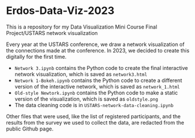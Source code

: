 # Erdos-Data-Viz-2023
This is a repository for my Data Visualization Mini Course Final Project/USTARS network visualization

Every year at the USTARS conference, we draw a network visualization of the connections made at the conference.  In 2023, we decided to create this digitally for the first time.

- `Network 3.ipynb` contains the Python code to create the final interactive network visualization, which is saved as `network3.html`
- `Network 1-Bokeh.ipynb` contains the Python code to create a different version of the interactive network, which is saved as `network_1.html`
- `Old-style Newtork.ipynb` contains the Python code to make a static version of the visualization, which is saved as `oldstyle.png`
- The data cleaning code is in `USTARS-network-data-cleaning.ipynb`

Other files that were used, like the list of registered participants, and the results from the survey we used to collect the data, are redacted from the public Github page.
